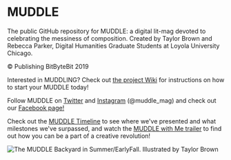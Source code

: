 # MUDDLE
The public GitHub repository for MUDDLE: a digital lit-mag devoted to celebrating the messiness of composition. 
Created by Taylor Brown and Rebecca Parker, Digital Humanities Graduate Students at Loyola University Chicago. 

© Publishing BitByteBit 2019 

Interested in MUDDLING? Check out [the project Wiki](https://github.com/taylorcate/MUDDLE/wiki) for instructions on how to start your MUDDLE today!

Follow MUDDLE on [Twitter](https://twitter.com/muddle_mag) and [Instagram](https://www.instagram.com/muddle_mag/) (@muddle_mag) and check out our [Facebook page!](https://www.facebook.com/muddlemag/)

Check out the [MUDDLE Timeline](https://github.com/taylorcate/MUDDLE/wiki) to see where we've presented and what milestones we've surpassed, and watch the [MUDDLE with Me trailer](https://www.youtube.com/watch?v=k2xZ_uYxlI4) to find out how you can be a part of a creative revolution! 

![The MUDDLE Backyard in Summer/EarlyFall. Illustrated by Taylor Brown](https://raw.githubusercontent.com/publishing-bitbytebit/MUDDLE/master/PromotionalMaterials/InHouse/Farmhouse/MWM2018_ConferencePoster2_V7.png)

